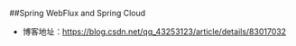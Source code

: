 ##Spring WebFlux and Spring Cloud


 - 博客地址：https://blog.csdn.net/qq_43253123/article/details/83017032